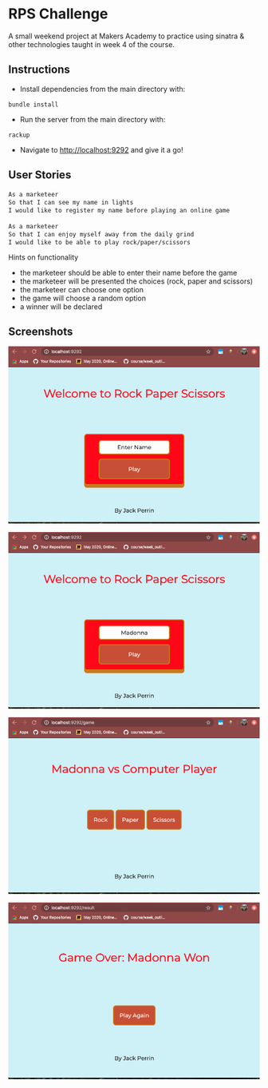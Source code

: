 # RPS Challenge

A small weekend project at Makers Academy to practice using sinatra & other technologies taught in week 4 of the course.

## Instructions

- Install dependencies from the main directory with:

```
bundle install
```

- Run the server from the main directory with:

```
rackup
```

- Navigate to <http://localhost:9292> and give it a go!

## User Stories

```
As a marketeer
So that I can see my name in lights
I would like to register my name before playing an online game

As a marketeer
So that I can enjoy myself away from the daily grind
I would like to be able to play rock/paper/scissors
```

Hints on functionality

- the marketeer should be able to enter their name before the game
- the marketeer will be presented the choices (rock, paper and scissors)
- the marketeer can choose one option
- the game will choose a random option
- a winner will be declared


## Screenshots

![Homescreen](images/rps-homescreen.png?raw=true)

![Homescreen2](images/rps-2.png?raw=true)

![Homescreen3](images/rps-3.png?raw=true)

![Homescreen4](images/rps-4.png?raw=true)
